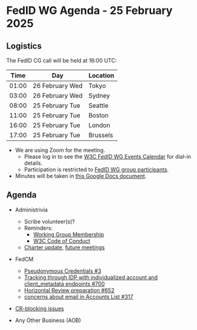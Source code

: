 # FedID WG Agenda - 25 February 2025

## Logistics

The FedID CG call will be held at 16:00 UTC:

| Time         | Day    | Location      |
| ------------ | ------ | ------------- |
| 01:00 | 26 February Wed | Tokyo         |
| 03:00 | 26 February Wed | Sydney        |
| 08:00 | 25 February Tue | Seattle       |
| 11:00 | 25 February Tue | Boston        |
| 16:00 | 25 February Tue | London        |
| 17:00 | 25 February Tue | Brussels      |


* We are using Zoom for the meeting.
    * Please log in to see the [W3C FedID WG Events Calendar](https://www.w3.org/groups/wg/fedid/calendar/) for dial-in details. 
    * Participation is restricted to [FedID WG group participants](https://www.w3.org/groups/wg/fedid/participants/).
* Minutes will be taken in [this Google Docs document](https://docs.google.com/document/d/1sXG7AdDO61nMSyO9Z3eic5aCTyRfJmwmKGl4yrNrL0k/edit).


## Agenda

* Administrivia
  * Scribe volunteer(s)?
  * Reminders: 
     * [Working Group Membership](https://www.w3.org/groups/wg/fedid/)
     * [W3C Code of Conduct](https://www.w3.org/policies/code-of-conduct/)
  * [Charter update](https://www.w3.org/2025/02/council-report-fedid-dig-cred.html), [future meetings](https://docs.google.com/document/d/1yR7emdjwk4BJsQWTrt06m5BTrawjlo6U-Q_ShTEpEy8/edit?usp=sharing)


* FedCM
  * [Pseudonymous Credentials #3](https://github.com/w3c-fedid/delegation/issues/3)
  * [Tracking through IDP with individualized account and client_metadata endpoints #700](https://github.com/w3c-fedid/FedCM/issues/700)
  * [Horizontal Review preparation #652](https://github.com/w3c-fedid/FedCM/issues/652)
  * [concerns about email in Accounts List #317](https://github.com/w3c-fedid/FedCM/issues/317)


* [CR-blocking issues](https://github.com/w3c-fedid/FedCM/wiki/Status-of-FPWD%E2%80%90identified-Issues)

* Any Other Business (AOB)